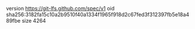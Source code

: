version https://git-lfs.github.com/spec/v1
oid sha256:3182fa15c10a2b9510f40a1334f1965f918d2c67fed3f312397fb5e18a489fbe
size 4264
